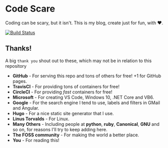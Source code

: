 # Code Scare

Coding can be scary, but it isn't. This is my blog, create just for fun, with ❤.

[![Build Status](https://travis-ci.org/pulsejet/pulsejet.github.io.svg?branch=master)](https://travis-ci.org/pulsejet/pulsejet.github.io)

## Thanks!
A big `thank you` shout out to these, which may not be in relation to this repository
* **GitHub** - For serving this repo and tons of others for free! +1 for GitHub pages.
* **TravisCI** - For providing tons of containers for free!
* **CircleCI** - For providing *fast* containers for free!
* **Microsoft** - For creating VS Code, Windows 10, .NET Core and VB6.
* **Google** - For the search engine I tend to use, labels and filters in GMail and Angular.
* **Hugo** - For a nice static site generator that I use.
* **Linus Torvalds** - For Linux.
* **Many Others** - Including people at **python**, **ruby**, **Canonical**, **GNU** and so on, for reasons I'll try to keep adding here.
* **The FOSS community** - For making the world a better place.
* **You** - For reading this!